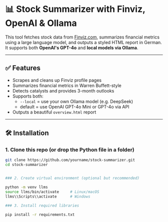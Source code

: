 # 📊 Stock Summarizer with Finviz, OpenAI & Ollama

This tool fetches stock data from [Finviz.com](https://finviz.com), summarizes financial metrics using a large language model, and outputs a styled HTML report in German.  
It supports both **OpenAI's GPT-4o** and **local models via Ollama**.

---

## ✅ Features

- Scrapes and cleans up Finviz profile pages
- Summarizes financial metrics in Warren Buffett-style
- Detects catalysts and provides 3-month outlooks
- Supports both:
  - `--local` = use your own Ollama model (e.g. DeepSeek)
  - default = use OpenAI GPT-4o Mini or GPT-4o via API
- Outputs a beautiful `overview.html` report

---

## 🛠 Installation

### 1. Clone this repo (or drop the Python file in a folder)

```bash
git clone https://github.com/yourname/stock-summarizer.git
cd stock-summarizer


### 2. Create virtual environment (optional but recommended)

python -m venv llms
source llms/bin/activate     # Linux/macOS
llms\\Scripts\\activate      # Windows

### 3. Install required libraries

pip install -r requirements.txt
